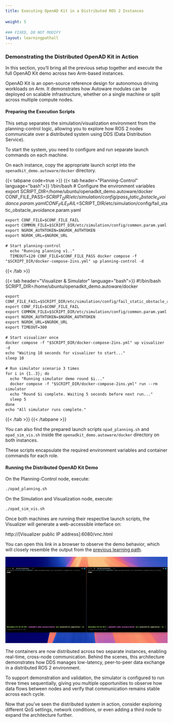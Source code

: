 ```yaml
---
title: Executing OpenAD Kit in a Distributed ROS 2 Instances

weight: 5

### FIXED, DO NOT MODIFY
layout: learningpathall
---
```


### Demonstrating the Distributed OpenAD Kit in Action

In this section, you’ll bring all the previous setup together and execute the full OpenAD Kit demo across two Arm-based instances.

OpenAD Kit is an open-source reference design for autonomous driving workloads on Arm. 
It demonstrates how Autoware modules can be deployed on scalable infrastructure, whether on a single machine or split across multiple compute nodes.

#### Preparing the Execution Scripts

This setup separates the simulation/visualization environment from the planning-control logic, allowing you to explore how ROS 2 nodes communicate over a distributed system using DDS (Data Distribution Service).

To start the system, you need to configure and run separate launch commands on each machine.

On each instance, copy the appropriate launch script into the `openadkit_demo.autoware/docker` directory.

{{< tabpane code=true >}}
  {{< tab header="Planning-Control" language="bash">}}
    !/bin/bash
    # Configure the environment variables
    export SCRIPT_DIR=/home/ubuntu/openadkit_demo.autoware/docker
    CONF_FILE_PASS=$SCRIPT_DIR/etc/simulation/config/pass_static_obstacle_avoidance.param.yaml
    CONF_FILE_FAIL=$SCRIPT_DIR/etc/simulation/config/fail_static_obstacle_avoidance.param.yaml

    export CONF_FILE=$CONF_FILE_FAIL
    export COMMON_FILE=$SCRIPT_DIR/etc/simulation/config/common.param.yaml
    export NGROK_AUTHTOKEN=$NGROK_AUTHTOKEN
    export NGROK_URL=$NGROK_URL

    # Start planning-control
      echo "Running planning v1.."
      TIMEOUT=120 CONF_FILE=$CONF_FILE_PASS docker compose -f "$SCRIPT_DIR/docker-compose-2ins.yml" up planning-control -d  
  {{< /tab >}}
  
  {{< tab header="Visualizer & Simulator" language="bash">}}
    #!/bin/bash
    SCRIPT_DIR=/home/ubuntu/openadkit_demo.autoware/docker

    export CONF_FILE_FAIL=$SCRIPT_DIR/etc/simulation/config/fail_static_obstacle_avoidance.param.yaml
    export CONF_FILE=$CONF_FILE_FAIL
    export COMMON_FILE=$SCRIPT_DIR/etc/simulation/config/common.param.yaml
    export NGROK_AUTHTOKEN=$NGROK_AUTHTOKEN
    export NGROK_URL=$NGROK_URL
    export TIMEOUT=300

    # Start visualizer once
    docker compose -f "$SCRIPT_DIR/docker-compose-2ins.yml" up visualizer -d
    echo "Waiting 10 seconds for visualizer to start..."
    sleep 10

    # Run simulator scenario 3 times
    for i in {1..3}; do
      echo "Running simulator demo round $i..."
      docker compose -f "$SCRIPT_DIR/docker-compose-2ins.yml" run --rm simulator
      echo "Round $i complete. Waiting 5 seconds before next run..."
      sleep 5
    done
    echo "All simulator runs complete." 
  {{< /tab >}}
{{< /tabpane >}}

You can also find the prepared launch scripts `opad_planning.sh` and `opad_sim_vis.sh` inside the `openadkit_demo.autoware/docker` directory on both instances.

These scripts encapsulate the required environment variables and container commands for each role.

#### Running the Distributed OpenAD Kit Demo

On the Planning-Control node, execute:

```bash
./opad_planning.sh
```

On the Simulation and Visualization node, execute:

```bash
./opad_sim_vis.sh
```


Once both machines are running their respective launch scripts, the Visualizer will generate a web-accessible interface on:

http://[Visualizer public IP address]:6080/vnc.html

You can open this link in a browser to observe the demo behavior, which will closely resemble the output from the [previous learning path](http://learn.arm.com/learning-paths/automotive/openadkit1_container/4_run_openadkit/). 

![img3 alt-text#center](split_aws_run.gif "Figure 4: Simulation")

The containers are now distributed across two separate instances, enabling real-time, cross-node communication.
Behind the scenes, this architecture demonstrates how DDS manages low-latency, peer-to-peer data exchange in a distributed ROS 2 environment.

To support demonstration and validation, the simulator is configured to run three times sequentially, giving you multiple opportunities to observe how data flows between nodes and verify that communication remains stable across each cycle.

Now that you’ve seen the distributed system in action, consider exploring different QoS settings, network conditions, or even adding a third node to expand the architecture further.
